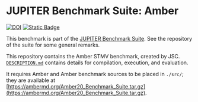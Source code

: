 # JUPITER Benchmark Suite: Amber

[![DOI](https://zenodo.org/badge/828224087.svg)](https://zenodo.org/badge/latestdoi/828224087) [![Static Badge](https://img.shields.io/badge/DOI%20(Suite)-10.5281%2Fzenodo.12737073-blue)](https://zenodo.org/badge/latestdoi/764615316)


This benchmark is part of the [JUPITER Benchmark Suite](https://github.com/FZJ-JSC/jubench). See the repository of the suite for some general remarks.

This repository contains the Amber STMV benchmark, created by JSC. [`DESCRIPTION.md`](DESCRIPTION.md) contains details for compilation, execution, and evaluation.

It requires Amber and Amber benchmark sources to be placed in `./src/`; they are available at [https://ambermd.org/Amber20_Benchmark_Suite.tar.gz](https://ambermd.org/Amber20_Benchmark_Suite.tar.gz).